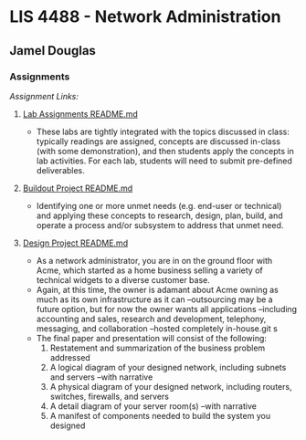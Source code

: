 # LIS 4488 - Network Administration

## Jamel Douglas

### Assignments

*Assignment Links:*
1. [Lab Assignments README.md](labs/README.md "My Lab Assignments README.md file")
    - These labs are tightly integrated with the topics discussed in class: typically readings are assigned, concepts are discussed in-class (with some demonstration), and then students apply the concepts in lab activities. For each lab, students will need to submit pre-defined deliverables.

2. [Buildout Project README.md](buildout-project/README.md "My Buildout Project README.md file")
    - Identifying one or more unmet needs (e.g. end-user or technical) and applying these concepts to research, design, plan, build, and operate a process and/or subsystem to address that unmet need.

3. [Design Project README.md](design-project/README.md "My Design Project README.md file")
    - As a network administrator, you are in on the ground floor with Acme, which started as a home business selling a variety of technical widgets to a diverse customer base.
    - Again, at this time, the owner is adamant about Acme owning as much as its own infrastructure as it can –outsourcing may be a future option, but for now the owner wants all applications –including accounting and sales, research and development, telephony, messaging, and collaboration –hosted completely in-house.git s
    - The final paper and presentation will consist of the following:
        1. Restatement and summarization of the business problem addressed
        2. A logical diagram of your designed network, including subnets and servers –with narrative
        3. A physical diagram of your designed network, including routers, switches, firewalls, and servers
        4. A detail diagram of your server room(s) –with narrative
        5. A manifest of components needed to build the system you designed
